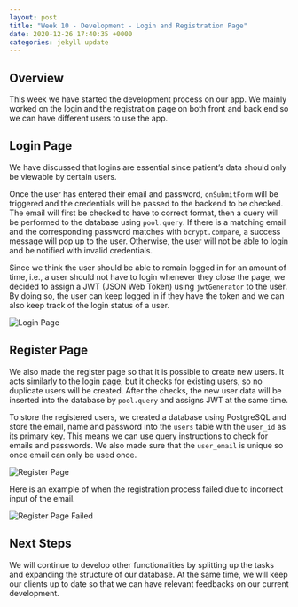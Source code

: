```yaml
---
layout: post
title: "Week 10 - Development - Login and Registration Page"
date: 2020-12-26 17:40:35 +0000
categories: jekyll update
---
```


## Overview

This week we have started the development process on our app. We mainly worked on the login and the registration page on both front and back end so we can have different users to use the app.
## Login Page

We have discussed that logins are essential since patient’s data should only be viewable by certain users.

Once the user has entered their email and password, `onSubmitForm` will be triggered and the credentials will be passed to the backend to be checked. The email will first be checked to have to correct format, then a query will be performed to the database using `pool.query`. If there is a matching email and the corresponding password matches with `bcrypt.compare`, a success message will pop up to the user. Otherwise, the user will not be able to login and be notified with invalid credentials.

Since we think the user should be able to remain logged in for an amount of time, i.e., a user should not have to login whenever they close the page, we decided to assign a JWT (JSON Web Token) using `jwtGenerator` to the user. By doing so, the user can keep logged in if they have the token and we can also keep track of the login status of a user.

![Login Page](/Dev-Blog/assets/week10/login.png)

## Register Page

We also made the register page so that it is possible to create new users. It acts similarly to the login page, but it checks for existing users, so no duplicate users will be created. After the checks, the new user data will be inserted into the database by `pool.query` and assigns JWT at the same time.

To store the registered users, we created a database using PostgreSQL and store the email, name and password into the `users` table with the `user_id` as its primary key. This means we can use query instructions to check for emails and passwords. We also made sure that the `user_email` is unique so once email can only be used once.

![Register Page](/Dev-Blog/assets/week10/register.png)

Here is an example of when the registration process failed due to incorrect input of the email.

![Register Page Failed](/Dev-Blog/assets/week10/register_fail.png)



## Next Steps

We will continue to develop other functionalities by splitting up the tasks and expanding the structure of our database. At the same time, we will keep our clients up to date so that we can have relevant feedbacks on our current development.